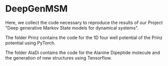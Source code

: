 # DeepGenMSM

Here, we collect the code necessary to reproduce the results of our Project "Deep generative Markov State models for dynamical systems".

The folder Prinz contains the code for the 1D four well potential of the Prinz potential using PyTorch.

The folder AlaDi contains the code for the Alanine Dipeptide molecule and the generation of new structures using Tensorflow.
